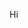 Hi

<!---
RasTm/RasTm is a ✨ special ✨ repository because its `README.md` (this file) appears on your GitHub profile.
You can click the Preview link to take a look at your changes.
--->
